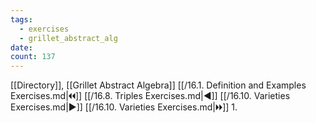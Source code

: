 ```yaml
---
tags:
  - exercises
  - grillet_abstract_alg
date:
count: 137
---
```

[[Directory]], [[Grillet Abstract Algebra]]
[[/16.1. Definition and Examples Exercises.md|🞀🞀]] [[/16.8. Triples Exercises.md|◀]] [[/16.10. Varieties Exercises.md|▶]] [[/16.10. Varieties Exercises.md|🞂🞂]]
1. 